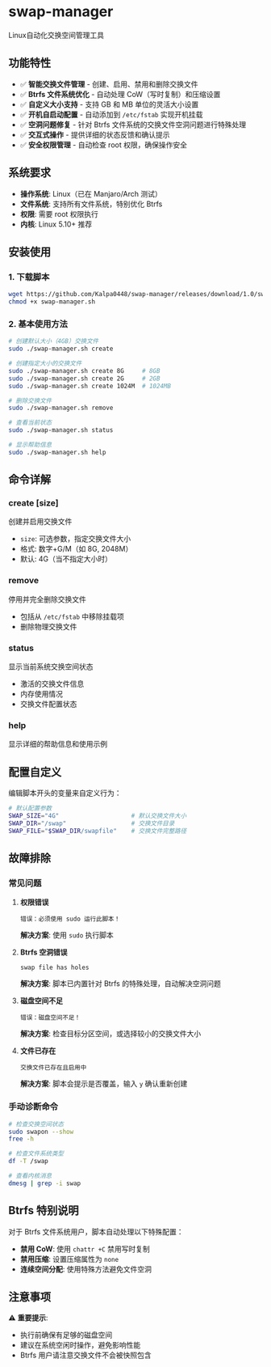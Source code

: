 # swap-manager
Linux自动化交换空间管理工具​​

## 功能特性

- ✅ **智能交换文件管理** - 创建、启用、禁用和删除交换文件
- ✅ **Btrfs 文件系统优化** - 自动处理 CoW（写时复制）和压缩设置
- ✅ **自定义大小支持** - 支持 GB 和 MB 单位的灵活大小设置
- ✅ **开机自启动配置** - 自动添加到 `/etc/fstab` 实现开机挂载
- ✅ **空洞问题修复** - 针对 Btrfs 文件系统的交换文件空洞问题进行特殊处理
- ✅ **交互式操作** - 提供详细的状态反馈和确认提示
- ✅ **安全权限管理** - 自动检查 root 权限，确保操作安全

## 系统要求

- **操作系统**: Linux（已在 Manjaro/Arch 测试）
- **文件系统**: 支持所有文件系统，特别优化 Btrfs
- **权限**: 需要 root 权限执行
- **内核**: Linux 5.10+ 推荐

## 安装使用

### 1. 下载脚本
```bash
wget https://github.com/Kalpa0448/swap-manager/releases/download/1.0/swap-manager.sh
chmod +x swap-manager.sh
```

### 2. 基本使用方法
```bash
# 创建默认大小（4GB）交换文件
sudo ./swap-manager.sh create

# 创建指定大小的交换文件
sudo ./swap-manager.sh create 8G     # 8GB
sudo ./swap-manager.sh create 2G     # 2GB
sudo ./swap-manager.sh create 1024M  # 1024MB

# 删除交换文件
sudo ./swap-manager.sh remove

# 查看当前状态
sudo ./swap-manager.sh status

# 显示帮助信息
sudo ./swap-manager.sh help
```

## 命令详解

### create [size]
创建并启用交换文件
- `size`: 可选参数，指定交换文件大小
- 格式: 数字+G/M（如 8G, 2048M）
- 默认: 4G（当不指定大小时）

### remove
停用并完全删除交换文件
- 包括从 `/etc/fstab` 中移除挂载项
- 删除物理交换文件

### status
显示当前系统交换空间状态
- 激活的交换文件信息
- 内存使用情况
- 交换文件配置状态

### help
显示详细的帮助信息和使用示例

## 配置自定义

编辑脚本开头的变量来自定义行为：

```bash
# 默认配置参数
SWAP_SIZE="4G"                    # 默认交换文件大小
SWAP_DIR="/swap"                  # 交换文件目录
SWAP_FILE="$SWAP_DIR/swapfile"    # 交换文件完整路径
```

## 故障排除

### 常见问题

1. **权限错误**
   ```
   错误：必须使用 sudo 运行此脚本！
   ```
   **解决方案**: 使用 `sudo` 执行脚本

2. **Btrfs 空洞错误**
   ```
   swap file has holes
   ```
   **解决方案**: 脚本已内置针对 Btrfs 的特殊处理，自动解决空洞问题

3. **磁盘空间不足**
   ```
   错误：磁盘空间不足！
   ```
   **解决方案**: 检查目标分区空间，或选择较小的交换文件大小

4. **文件已存在**
   ```
   交换文件已存在且启用中
   ```
   **解决方案**: 脚本会提示是否覆盖，输入 `y` 确认重新创建

### 手动诊断命令

```bash
# 检查交换空间状态
sudo swapon --show
free -h

# 检查文件系统类型
df -T /swap

# 查看内核消息
dmesg | grep -i swap
```

## Btrfs 特别说明

对于 Btrfs 文件系统用户，脚本自动处理以下特殊配置：

- **禁用 CoW**: 使用 `chattr +C` 禁用写时复制
- **禁用压缩**: 设置压缩属性为 `none`
- **连续空间分配**: 使用特殊方法避免文件空洞

## 注意事项

⚠️ **重要提示**:
- 执行前确保有足够的磁盘空间
- 建议在系统空闲时操作，避免影响性能
- Btrfs 用户请注意交换文件不会被快照包含

